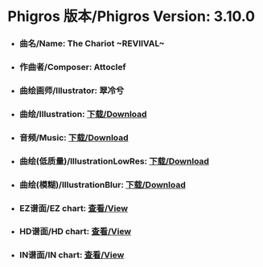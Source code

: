 
# Phigros 版本/Phigros Version:  3.10.0

- ### __曲名/Name:  The Chariot ~REVIIVAL~__

- ### __作曲者/Composer:  Attoclef__

- ### __曲绘画师/Illustrator:  翠冷兮__

- ### __曲绘/Illustration:  [下载/Download](https://github.com/Po6647A/WebAssests/releases/download/3.10.0/1113.png)__

- ### __音频/Music:  [下载/Download](https://github.com/Po6647A/WebAssests/releases/download/3.10.0/1765.ogg)__

- ### __曲绘(低质量)/IllustrationLowRes:  [下载/Download](https://github.com/Po6647A/WebAssests/releases/download/3.10.0/1605.png)__

- ### __曲绘(模糊)/IllustrationBlur:  [下载/Download](https://github.com/Po6647A/WebAssests/releases/download/3.10.0/0)__


- ### __EZ谱面/EZ chart:  [查看/View](./EZ.json/index.html)__

- ### __HD谱面/HD chart:  [查看/View](./HD.json/index.html)__

- ### __IN谱面/IN chart:  [查看/View](./IN.json/index.html)__
